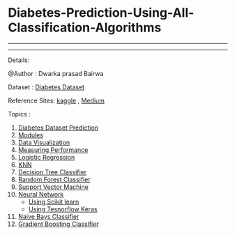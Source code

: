 # Diabetes-Prediction-Using-All-Classification-Algorithms
---

******************************
Details:

@Author : Dwarka prasad Bairwa

Dataset : [Diabetes Dataset](https://www.kaggle.com/uciml/pima-indians-diabetes)

Reference Sites: [kaggle](https://www.kaggle.com/) ,  [Medium](https://www.medium.com/)

Topics :

1. [Diabetes Dataset Prediction](#Diabetes-Dataset-Prediction)
2. [Modules](#Modules)
3. [Data Visualization](#Data-Visualization)
4. [Measuring Performance](#Measuring-Performance)
5. [Logistic Regression](#Logistic-Regression)
6. [KNN](#KNN)
7. [Decision Tree Classifier](#Decision-Tree-Classifier)
8. [Random Forest Classifier](#Random-Forest-Classifier)
9. [Support Vector Machine](#Support-Vector-Machine)
10. [Neural Network](#Neural-Network)
    * [Using Scikit learn](#Using-Scikit-Learn)
    * [Using Tesnorflow Keras](#Using-Tesnorflow-Keras)
11. [Naive Bays Classifier](#Naive-Bays-Classifier)
12. [Gradient Boosting Classifier](#Gradient-Boosting-Classifier)
